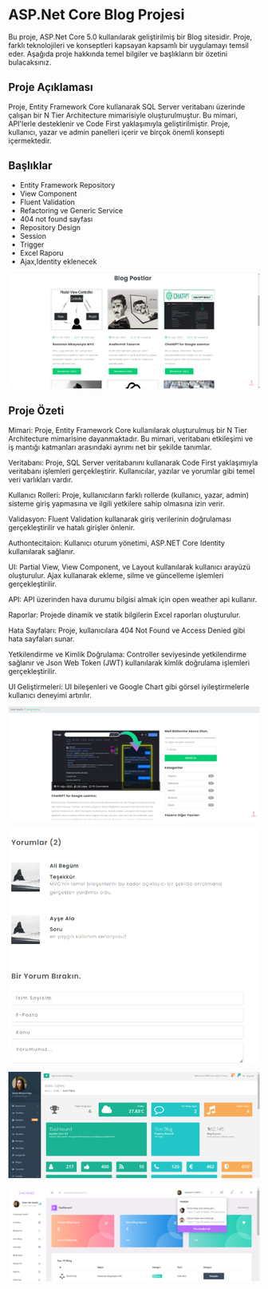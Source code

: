 
# ASP.Net Core  Blog Projesi
Bu proje, ASP.Net Core 5.0 kullanılarak geliştirilmiş bir Blog sitesidir. Proje, farklı teknolojileri ve konseptleri kapsayan kapsamlı bir uygulamayı temsil eder. Aşağıda proje hakkında temel bilgiler ve başlıkların bir özetini bulacaksınız.

## Proje Açıklaması
Proje, Entity Framework Core kullanarak SQL Server veritabanı üzerinde çalışan bir N Tier Architecture mimarisiyle oluşturulmuştur. Bu mimari, API'lerle desteklenir ve Code First yaklaşımıyla geliştirilmiştir. Proje, kullanıcı, yazar ve admin panelleri içerir ve birçok önemli konsepti içermektedir.


## Başlıklar

- Entity Framework Repository 
- View Component
- Fluent Validation
- Refactoring ve Generic Service
- 404 not found sayfası
- Repository Design
- Session
- Trigger
- Excel Raporu
- Ajax,Identity eklenecek 



![App-Screenshots](https://github.com/gamzemeryemkaya/CoreBlogProject/blob/master/projectimages/blog.png?raw=true)

##  Proje Özeti

Mimari: Proje, Entity Framework Core kullanılarak oluşturulmuş bir N Tier Architecture mimarisine dayanmaktadır. Bu mimari, veritabanı etkileşimi ve iş mantığı katmanları arasındaki ayrımı net bir şekilde tanımlar.

Veritabanı: Proje, SQL Server veritabanını kullanarak Code First yaklaşımıyla veritabanı işlemleri gerçekleştirir. Kullanıcılar, yazılar ve yorumlar gibi temel veri varlıkları vardır.

Kullanıcı Rolleri: Proje, kullanıcıların farklı rollerde (kullanıcı, yazar, admin) sisteme giriş yapmasına ve ilgili yetkilere sahip olmasına izin verir.

Validasyon: Fluent Validation kullanarak giriş verilerinin doğrulaması gerçekleştirilir ve hatalı girişler önlenir.

Authontecitaion: Kullanıcı oturum yönetimi, ASP.NET Core Identity kullanılarak sağlanır.

UI: Partial View, View Component, ve Layout kullanılarak kullanıcı arayüzü oluşturulur. Ajax kullanarak ekleme, silme ve güncelleme işlemleri gerçekleştirilir.

API: API üzerinden hava durumu bilgisi almak için open weather api kullanır.

Raporlar: Projede dinamik ve statik bilgilerin Excel raporları oluşturulur.

Hata Sayfaları: Proje, kullanıcılara 404 Not Found ve Access Denied gibi hata sayfaları sunar.

Yetkilendirme ve Kimlik Doğrulama: Controller seviyesinde yetkilendirme sağlanır ve Json Web Token (JWT) kullanılarak kimlik doğrulama işlemleri gerçekleştirilir.

UI Geliştirmeleri: UI bileşenleri ve Google Chart gibi görsel iyileştirmelerle kullanıcı deneyimi artırılır.


![App-Screenshots](https://github.com/gamzemeryemkaya/CoreBlogProject/blob/master/projectimages/detay.png?raw=true)

![App-Screenshots](https://github.com/gamzemeryemkaya/CoreBlogProject/blob/master/projectimages/yorum.png?raw=true)

![App-Screenshots](https://github.com/gamzemeryemkaya/CoreBlogProject/blob/master/projectimages/widget.png?raw=true)

![App-Screenshots](https://github.com/gamzemeryemkaya/CoreBlogProject/blob/master/projectimages/admin.png?raw=true)
